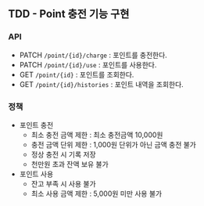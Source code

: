 ## TDD - Point 충전 기능 구현
### API
- PATCH  `/point/{id}/charge` : 포인트를 충전한다.
- PATCH `/point/{id}/use` : 포인트를 사용한다.
- GET `/point/{id}` : 포인트를 조회한다.
- GET  `/point/{id}/histories` : 포인트 내역을 조회한다.

### 정책
- 포인트 충전
  - 최소 충전 금액 제한 : 최소 충전금액 10,000원
  - 충전 금액 단위 제한 : 1,000원 단위가 아닌 금액 충전 불가
  - 정상 충전 시 기록 저장
  - 천만원 초과 잔액 보유 불가
- 포인트 사용
  - 잔고 부족 시 사용 불가
  - 최소 사용 금액 제한 : 5,000원 미만 사용 불가

